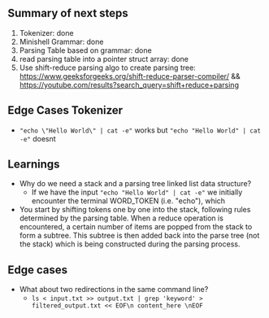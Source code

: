 ## Summary of next steps

1. Tokenizer: done
2. Minishell Grammar: done
2. Parsing Table based on grammar: done
3. read parsing table into a pointer struct array: done
3. Use shift-reduce parsing algo to create parsing tree: https://www.geeksforgeeks.org/shift-reduce-parser-compiler/ && https://youtube.com/results?search_query=shift+reduce+parsing

## Edge Cases Tokenizer

- `"echo \"Hello World\" | cat -e"` works but `"echo "Hello World" | cat -e"` doesnt


## Learnings

- Why do we need a stack and a parsing tree linked list data structure?
    - If we have the input `"echo "Hello World" | cat -e"` we initially encounter the terminal WORD_TOKEN (i.e. "echo"), which 
-   You start by shifting tokens one by one into the stack, following rules determined by the parsing table. When a reduce operation is encountered, a certain number of items are popped from the stack to form a subtree. This subtree is then added back into the parse tree (not the stack) which is being constructed during the parsing process.


## Edge cases

- What about two redirections in the same command line?
    - `ls < input.txt >> output.txt | grep 'keyword' > filtered_output.txt << EOF\n content_here \nEOF`




